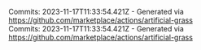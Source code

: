 Commits: 2023-11-17T11:33:54.421Z - Generated via https://github.com/marketplace/actions/artificial-grass
<br>
Commits: 2023-11-17T11:33:54.421Z - Generated via https://github.com/marketplace/actions/artificial-grass
<br>
